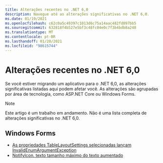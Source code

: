 ```yaml
---
title: Alterações recentes no .NET 6,0
description: Navegue até as alterações significativas no .NET 6,0.
ms.date: 01/19/2021
ms.openlocfilehash: c62c0a5c49397c1013d6c75a14aac482fd097bb5
ms.sourcegitcommit: 632818f4b527e5bf3c48fc04e0c7f3b4bdb8a248
ms.translationtype: MT
ms.contentlocale: pt-BR
ms.lasthandoff: 01/20/2021
ms.locfileid: "98615744"
---
```

# <a name="breaking-changes-in-net-60"></a>Alterações recentes no .NET 6,0

Se você estiver migrando um aplicativo para o .NET 6,0, as alterações significativas listadas aqui podem afetar você. As alterações são agrupadas por área de tecnologia, como ASP.NET Core ou Windows Forms.

> [!NOTE]
> Este artigo é um trabalho em andamento. Não é uma lista completa de alterações significativas no .NET 6,0.

## <a name="windows-forms"></a>Windows Forms

- [As propriedades TableLayoutSettings selecionadas lançam InvalidEnumArgumentException](windows-forms/6.0/tablelayoutsettings-apis-throw-invalidenumargumentexception.md)
- [NotifyIcon. texto tamanho máximo do texto aumentado](windows-forms/6.0/notifyicon-text-max-text-length-increased.md)
